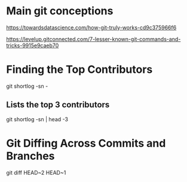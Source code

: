 # Main git conceptions
https://towardsdatascience.com/how-git-truly-works-cd9c375966f6


https://levelup.gitconnected.com/7-lesser-known-git-commands-and-tricks-9915e9caeb70

# Finding the Top Contributors
git shortlog -sn - 

## Lists the top 3 contributors
git shortlog -sn | head -3      

# Git Diffing Across Commits and Branches
git diff HEAD~2 HEAD~1




